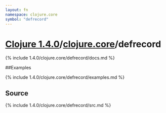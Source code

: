 ```yaml
---
layout: fn
namespace: clojure.core
symbol: "defrecord"
---
```


# [Clojure 1.4.0](../../)/[clojure.core](../)/defrecord

{% include 1.4.0/clojure.core/defrecord/docs.md %}

##Examples

{% include 1.4.0/clojure.core/defrecord/examples.md %}
## Source
{% include 1.4.0/clojure.core/defrecord/src.md %}

